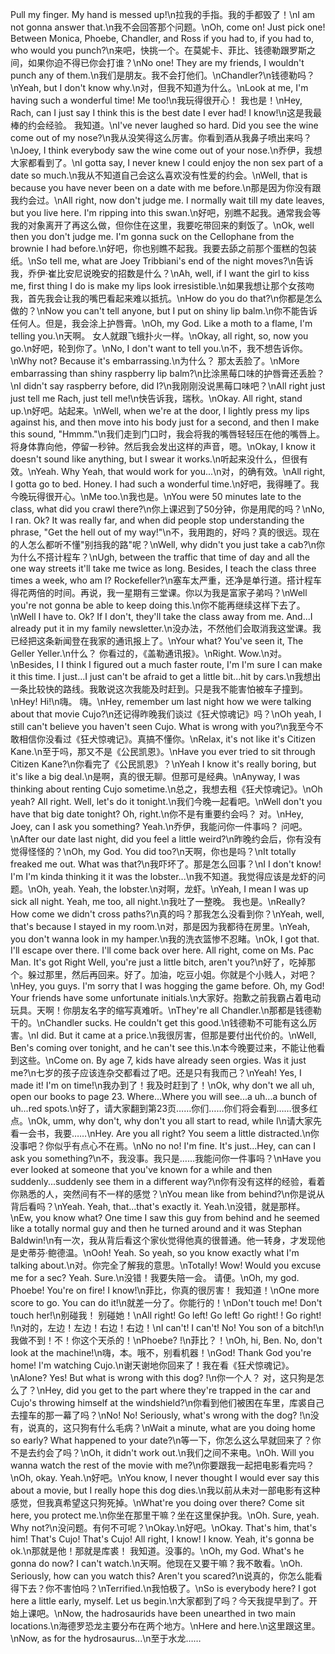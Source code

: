 Pull my finger. My hand is messed up!\n拉我的手指。我的手都毁了！\nI am not gonna answer that.\n我不会回答那个问题。\nOh, come on! Just pick one! Between Monica, Phoebe, Chandler, and Ross if you had to, if you had to, who would you punch?\n来吧，快挑一个。在莫妮卡、菲比、钱德勒跟罗斯之间，如果你迫不得已你会打谁？\nNo one! They are my friends, I wouldn't punch any of them.\n我们是朋友。我不会打他们。\nChandler?\n钱德勒吗？\nYeah, but I don't know why.\n对，但我不知道为什么。\nLook at me, I'm having such a wonderful time! Me too!\n我玩得很开心！ 我也是！\nHey, Rach, can I just say I think this is the best date I ever had! I know!\n这是我最棒的约会经验。 我知道。\nI've never laughed so hard. Did you see the wine come out of my nose?\n我从没笑得这么厉害。你看到酒从我鼻子喷出来吗？\nJoey, I think everybody saw the wine come out of your nose.\n乔伊，我想大家都看到了。\nI gotta say, I never knew I could enjoy the non sex part of a date so much.\n我从不知道自己会这么喜欢没有性爱的约会。\nWell, that is because you have never been on a date with me before.\n那是因为你没有跟我约会过。\nAll right, now don't judge me. I normally wait till my date leaves, but you live here. I'm ripping into this swan.\n好吧，别瞧不起我。通常我会等我的对象离开了再这么做，但你住在这里，我要吃带回来的剩饭了。\nOk, well then you don't judge me. I'm gonna suck on the Cellophane from the brownie I had before.\n好吧，你也别瞧不起我。我要去舔之前那个蛋糕的包装纸。\nSo tell me, what are Joey Tribbiani's end of the night moves?\n告诉我，乔伊·崔比安尼说晚安的招数是什么？\nAh, well, if I want the girl to kiss me, first thing I do is make my lips look irresistible.\n如果我想让那个女孩吻我，首先我会让我的嘴巴看起来难以抵抗。\nHow do you do that?\n你都是怎么做的？\nNow you can't tell anyone, but I put on shiny lip balm.\n你不能告诉任何人。但是，我会涂上护唇膏。\nOh, my God. Like a moth to a flame, I'm telling you.\n天啊。 女人就跟飞蛾扑火一样。\nOkay, all right, so, now you go.\n好吧，轮到你了。\nNo, I don't want to tell you.\n不，我不想告诉你。\nWhy not? Because it's embarrassing.\n为什么？ 那太丢脸了。\nMore embarrassing than shiny raspberry lip balm?\n比涂黑莓口味的护唇膏还丢脸？\nI didn't say raspberry before, did I?\n我刚刚没说黑莓口味吧？\nAll right just just tell me Rach, just tell me!\n快告诉我，瑞秋。\nOkay. All right, stand up.\n好吧。站起来。\nWell, when we're at the door, I lightly press my lips against his, and then move into his body just for a second, and then I make this sound, "Hmmm."\n我们走到门口时，我会将我的嘴唇轻轻压在他的嘴唇上。将身体靠向他，停留一秒钟。然后我会发出这样的声音，嗯。\nOkay, I know it doesn't sound like anything, but I swear it works.\n听起来没什么，但很有效。\nYeah. Why Yeah, that would work for you...\n对，的确有效。\nAll right, I gotta go to bed. Honey. I had such a wonderful time.\n好吧，我得睡了。我今晚玩得很开心。\nMe too.\n我也是。\nYou were 50 minutes late to the class, what did you crawl there?\n你上课迟到了50分钟，你是用爬的吗？\nNo, I ran. Ok? It was really far, and when did people stop understanding the phrase, "Get the hell out of my way!"\n不，我用跑的，好吗？真的很远。现在的人怎么都听不懂"别挡我的路"呢？\nWell, why didn't you just take a cab?\n你为什么不搭计程车？\nUgh, between the traffic that time of day and all the one way streets it'll take me twice as long. Besides, I teach the class three times a week, who am I? Rockefeller?\n塞车太严重，还净是单行道。搭计程车得花两倍的时间。再说，我一星期有三堂课。你以为我是富家子弟吗？\nWell you're not gonna be able to keep doing this.\n你不能再继续这样下去了。\nWell I have to. Ok? If I don't, they'll take the class away from me. And...I already put it in my family newsletter.\n没办法，不然他们会取消我这堂课。我已经把这条新闻登在我家的通讯报上了。\nYour what? You've seen it, The Geller Yeller.\n什么？ 你看过的，《盖勒通讯报》。\nRight. Wow.\n对。\nBesides, I I think I figured out a much faster route, I'm I'm sure I can make it this time. I just...I just can't be afraid to get a little bit...hit by cars.\n我想出一条比较快的路线。我敢说这次我能及时赶到。只是我不能害怕被车子撞到。\nHey! Hi!\n嗨。 嗨。\nHey, remember um last night how we were talking about that movie Cujo?\n还记得昨晚我们谈过《狂犬惊魂记》吗？\nOh yeah, I still can't believe you haven't seen Cujo. What is wrong with you?\n我至今不敢相信你没看过《狂犬惊魂记》。真搞不懂你。\nRelax, it's not like it's Citizen Kane.\n至于吗，那又不是《公民凯恩》。\nHave you ever tried to sit through Citizen Kane?\n你看完了《公民凯恩》？\nYeah I know it's really boring, but it's like a big deal.\n是啊，真的很无聊。但那可是经典。\nAnyway, I was thinking about renting Cujo sometime.\n总之，我想去租《狂犬惊魂记》。\nOh yeah? All right. Well, let's do it tonight.\n我们今晚一起看吧。\nWell don't you have that big date tonight? Oh, right.\n你不是有重要约会吗？ 对。\nHey, Joey, can I ask you something? Yeah.\n乔伊，我能问你一件事吗？ 问吧。\nAfter our date last night, did you feel a little weird?\n昨晚约会后，你有没有觉得怪怪的？\nOh, my God. You did too?\n天啊，你也是吗？\nIt totally freaked me out. What was that?\n我吓坏了。那是怎么回事？\nI I don't know! I'm I'm kinda thinking it it was the lobster...\n我不知道。我觉得应该是龙虾的问题。\nOh, yeah. Yeah, the lobster.\n对啊，龙虾。\nYeah, I mean I was up sick all night. Yeah, me too, all night.\n我吐了一整晚。 我也是。\nReally? How come we didn't cross paths?\n真的吗？那我怎么没看到你？\nYeah, well, that's because I stayed in my room.\n对，那是因为我都待在房里。\nYeah, you don't wanna look in my hamper.\n我的洗衣篮惨不忍睹。\nOk, I got that. I'll escape over there. I'll come back over here. All right, come on Ms. Pac Man. It's got Right Well, you're just a little bitch, aren't you?\n好了，吃掉那个。躲过那里，然后再回来。好了。加油，吃豆小姐。你就是个小贱人，对吧？\nHey, you guys. I'm sorry that I was hogging the game before. Oh, my God! Your friends have some unfortunate initials.\n大家好。抱歉之前我霸占着电动玩具。天啊！你朋友名字的缩写真难听。\nThey're all Chandler.\n那都是钱德勒干的。\nChandler sucks. He couldn't get this good.\n钱德勒不可能有这么厉害。\nI did. But it came at a price.\n我很厉害，但那是要付出代价的。\nWell, Ben's coming over tonight, and he can't see this.\n本今晚要过来，不能让他看到这些。\nCome on. By age 7, kids have already seen orgies. Was it just me?\n七岁的孩子应该连杂交都看过了吧。还是只有我而己？\nYeah! Yes, I made it! I'm on time!\n我办到了！我及时赶到了！\nOk, why don't we all uh, open our books to page 23. Where...Where you will see...a uh...a bunch of uh...red spots.\n好了，请大家翻到第23页……你们……你们将会看到……很多红点。\nOk, umm, why don't, why don't you all start to read, while I\n请大家先看一会书，我要……\nHey. Are you all right? You seem a little distracted.\n你没事吧？你似乎有点心不在焉。\nNo no no! I'm fine. It's just...Hey, can can I ask you something?\n不，我没事。我只是……我能问你一件事吗？\nHave you ever looked at someone that you've known for a while and then suddenly...suddenly see them in a different way?\n你有没有这样的经验，看着你熟悉的人，突然间有不一样的感觉？\nYou mean like from behind?\n你是说从背后看吗？\nYeah. Yeah, that...that's exactly it. Yeah.\n没错，就是那样。\nEw, you know what? One time I saw this guy from behind and he seemed like a totally normal guy and then he turned around and it was Stephan Baldwin!\n有一次，我从背后看这个家伙觉得他真的很普通。他一转身，才发现他是史蒂芬·鲍德温。\nOoh! Yeah. So yeah, so you know exactly what I'm talking about.\n对。你完全了解我的意思。\nTotally! Wow! Would you excuse me for a sec? Yeah. Sure.\n没错！我要失陪一会。 请便。\nOh, my god. Phoebe! You're on fire! I know!\n菲比，你真的很厉害！ 我知道！\nOne more score to go. You can do it!\n就差一分了。你能行的！\nDon't touch me! Don't touch her!\n别碰我！ 别碰她！\nAll right! Go left! Go left! Go right! ! Go right! !\n对的，左边！左边！右边！右边！\nI can't! I can't! No! You son of a bitch!\n我做不到！不！你这个天杀的！\nPhoebe? !\n菲比？！\nOh, hi, Ben. No, don't look at the machine!\n嗨，本。哦不，别看机器！\nGod! Thank God you're home! I'm watching Cujo.\n谢天谢地你回来了！我在看《狂犬惊魂记》。\nAlone? Yes! But what is wrong with this dog? !\n你一个人？ 对，这只狗是怎么了？\nHey, did you get to the part where they're trapped in the car and Cujo's throwing himself at the windshield?\n你看到他们被困在车里，库裘自己去撞车的那一幕了吗？\nNo! No! Seriously, what's wrong with the dog? !\n没有，说真的，这只狗有什么毛病？\nWait a minute, what are you doing home so early? What happened to your date?\n等一下，你怎么这么早就回来了？你不是去约会了吗？\nOh, it didn't work out.\n我们之间不来电。\nOh. Will you wanna watch the rest of the movie with me?\n你要跟我一起把电影看完吗？\nOh, okay. Yeah.\n好吧。\nYou know, I never thought I would ever say this about a movie, but I really hope this dog dies.\n我以前从未对一部电影有这种感觉，但我真希望这只狗死掉。\nWhat're you doing over there? Come sit here, you protect me.\n你坐在那里干嘛？坐在这里保护我。\nOh. Sure, yeah. Why not?\n没问题。有何不可呢？\nOkay.\n好吧。\nOkay. That's him, that's him! That's Cujo! That's Cujo! All right, I know! I know. Yeah, it's gonna be ok.\n那就是他！那就是库裘！ 我知道。没事的。\nOh, my God. What's he gonna do now? I can't watch.\n天啊。他现在又要干嘛？我不敢看。\nOh. Seriously, how can you watch this? Aren't you scared?\n说真的，你怎么能看得下去？你不害怕吗？\nTerrified.\n我怕极了。\nSo is everybody here? I got here a little early, myself. Let us begin.\n大家都到了吗？今天我提早到了。开始上课吧。\nNow, the hadrosaurids have been unearthed in two main locations.\n海德罗恐龙主要分布在两个地方。\nHere and here.\n这里跟这里。\nNow, as for the hydrosaurus...\n至于水龙……
        